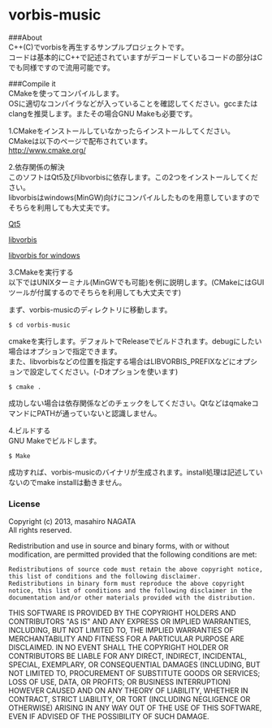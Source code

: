 vorbis-music   
============

###About   
C++(C)でvorbisを再生するサンプルプロジェクトです。   
コードは基本的にC++で記述されていますがデコードしているコードの部分はCでも同様ですので流用可能です。  

###Compile it  
CMakeを使ってコンパイルします。  
OSに適切なコンパイラなどが入っていることを確認してください。gccまたはclangを推奨します。またその場合GNU Makeも必要です。  
  
  
1.CMakeをインストールしていなかったらインストールしてください。  
CMakeは以下のページで配布されています。  
 http://www.cmake.org/  

2.依存関係の解決  
このソフトはQt5及びlibvorbisに依存します。この2つをインストールしてください。  
libvorbisはwindows(MinGW)向けにコンパイルしたものを用意していますのでそちらを利用しても大丈夫です。  

[Qt5](http://qt-project.org/)  

[libvorbis](http://xiph.org/vorbis/)  

[libvorbis for windows](https://dl.dropboxusercontent.com/u/23369413/oss/vorbis_libraries.zip)  

3.CMakeを実行する  
以下ではUNIXターミナル(MinGWでも可能)を例に説明します。(CMakeにはGUIツールが付属するのでそちらを利用しても大丈夫です)   

まず、vorbis-musicのディレクトリに移動します。

    $ cd vorbis-music

cmakeを実行します。デフォルトでReleaseでビルドされます。debugにしたい場合はオプションで指定できます。  
また、libvorbisなどの位置を指定する場合はLIBVORBIS_PREFIXなどにオプションで設定してください。(-Dオプションを使います)  

    $ cmake .

成功しない場合は依存関係などのチェックをしてください。QtなどはqmakeコマンドにPATHが通っていないと認識しません。  

4.ビルドする  
GNU Makeでビルドします。

    $ Make

成功すれば、vorbis-musicのバイナリが生成されます。install処理は記述していないのでmake installは動きません。  


### License  
Copyright (c) 2013, masahiro NAGATA  
All rights reserved.  
  
Redistribution and use in source and binary forms, with or without modification, are permitted provided that the following conditions are met:  
  
    Redistributions of source code must retain the above copyright notice, this list of conditions and the following disclaimer.  
    Redistributions in binary form must reproduce the above copyright notice, this list of conditions and the following disclaimer in the documentation and/or other materials provided with the distribution.  
  
THIS SOFTWARE IS PROVIDED BY THE COPYRIGHT HOLDERS AND CONTRIBUTORS "AS IS" AND ANY EXPRESS OR IMPLIED WARRANTIES, INCLUDING, BUT NOT LIMITED TO, THE IMPLIED WARRANTIES OF MERCHANTABILITY AND FITNESS FOR A PARTICULAR PURPOSE ARE DISCLAIMED. IN NO EVENT SHALL THE COPYRIGHT HOLDER OR CONTRIBUTORS BE LIABLE FOR ANY DIRECT, INDIRECT, INCIDENTAL, SPECIAL, EXEMPLARY, OR CONSEQUENTIAL DAMAGES (INCLUDING, BUT NOT LIMITED TO, PROCUREMENT OF SUBSTITUTE GOODS OR SERVICES; LOSS OF USE, DATA, OR PROFITS; OR BUSINESS INTERRUPTION) HOWEVER CAUSED AND ON ANY THEORY OF LIABILITY, WHETHER IN CONTRACT, STRICT LIABILITY, OR TORT (INCLUDING NEGLIGENCE OR OTHERWISE) ARISING IN ANY WAY OUT OF THE USE OF THIS SOFTWARE, EVEN IF ADVISED OF THE POSSIBILITY OF SUCH DAMAGE.  
